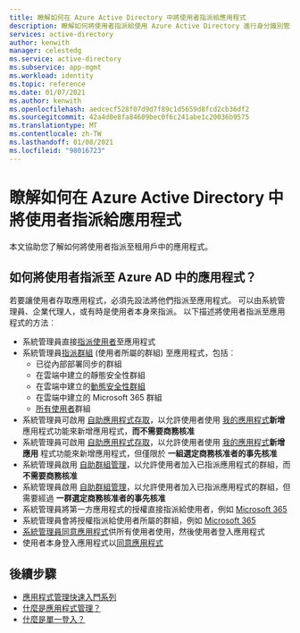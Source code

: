 ```yaml
---
title: 瞭解如何在 Azure Active Directory 中將使用者指派給應用程式
description: 瞭解如何將使用者指派給使用 Azure Active Directory 進行身分識別管理的應用程式。
services: active-directory
author: kenwith
manager: celestedg
ms.service: active-directory
ms.subservice: app-mgmt
ms.workload: identity
ms.topic: reference
ms.date: 01/07/2021
ms.author: kenwith
ms.openlocfilehash: aedcecf528f07d9d7f89c1d5659d8fcd2cb36df2
ms.sourcegitcommit: 42a4d0e8fa84609bec0f6c241abe1c20036b9575
ms.translationtype: MT
ms.contentlocale: zh-TW
ms.lasthandoff: 01/08/2021
ms.locfileid: "98016723"
---
```

# <a name="understand-how-users-are-assigned-to-apps-in-azure-active-directory"></a>瞭解如何在 Azure Active Directory 中將使用者指派給應用程式
本文協助您了解如何將使用者指派至租用戶中的應用程式。

## <a name="how-do-users-get-assigned-to-an-application-in-azure-ad"></a>如何將使用者指派至 Azure AD 中的應用程式？
若要讓使用者存取應用程式，必須先設法將他們指派至應用程式。 可以由系統管理員、企業代理人，或有時是使用者本身來指派。 以下描述將使用者指派至應用程式的方法︰

*  系統管理員直接[指派使用者](./assign-user-or-group-access-portal.md)至應用程式
*  系統管理員[指派群組](./assign-user-or-group-access-portal.md) (使用者所屬的群組) 至應用程式，包括︰
    * 已從內部部署同步的群組
    * 在雲端中建立的靜態安全性群組
    * 在雲端中建立的[動態安全性群組](../enterprise-users/groups-dynamic-membership.md)
    * 在雲端中建立的 Microsoft 365 群組
    * [所有使用者](../fundamentals/active-directory-groups-create-azure-portal.md)群組
*  系統管理員可啟用 [自助應用程式存取](./manage-self-service-access.md)，以允許使用者使用 [我的應用程式](../user-help/my-apps-portal-end-user-access.md)**新增** 應用程式功能來新增應用程式，**而不需要商務核准**
*  系統管理員可啟用 [自助應用程式存取](./manage-self-service-access.md)，以允許使用者使用 [我的應用程式](../user-help/my-apps-portal-end-user-access.md)**新增應用** 程式功能來新增應用程式，但僅限於 **一組選定商務核准者的事先核准**
*  系統管理員啟用 [自助群組管理](../enterprise-users/groups-self-service-management.md)，以允許使用者加入已指派應用程式的群組，而 **不需要商務核准**
*  系統管理員啟用 [自助群組管理](../enterprise-users/groups-self-service-management.md)，以允許使用者加入已指派應用程式的群組，但需要經過 **一群選定商務核准者的事先核准**
*  系統管理員將第一方應用程式的授權直接指派給使用者，例如 [Microsoft 365](https://products.office.com/)
*  系統管理員會將授權指派給使用者所屬的群組，例如 [Microsoft 365](https://products.office.com/)
*  [系統管理員同意應用程式](../develop/howto-convert-app-to-be-multi-tenant.md)供所有使用者使用，然後使用者登入應用程式
* 使用者本身登入應用程式以[同意應用程式](../develop/howto-convert-app-to-be-multi-tenant.md)

## <a name="next-steps"></a>後續步驟
* [應用程式管理快速入門系列](view-applications-portal.md)
* [什麼是應用程式管理？](what-is-application-management.md)
* [什麼是單一登入？](what-is-single-sign-on.md)